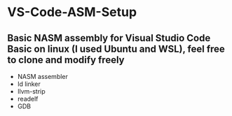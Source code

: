 # VS-Code-ASM-Setup
## Basic NASM assembly for Visual Studio Code Basic on linux \(I used Ubuntu and WSL\), feel free to clone and modify freely

- NASM assembler
- ld linker
- llvm-strip
- readelf
- GDB
